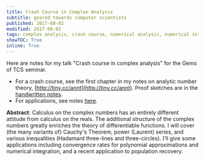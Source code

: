 ```yaml
---
title: Crash Course in Complex Analysis
subtitle: geared towards computer scientists
published: 2017-08-02
modified: 2017-08-02
tags: complex analysis, crash course, numerical analysis, numerical integration, polynomials, Chebyshev polynomials
showTOC: True
inline: True
---
```


Here are notes for my talk "Crash course in complex analysis" for the Gems of TCS seminar. 

* For a crash course, see the first chapter in my notes on analytic number theory, [http://tiny.cc/annt](http://tiny.cc/annt). Proof sketches are in the [handwritten notes](https://www.dropbox.com/s/k2qf4oy754ln8og/complex_handwritten_notes.pdf?dl=0).
* For applications, see notes [here](https://www.dropbox.com/s/fn854rj0j98ij6d/complex_cs.pdf?dl=0).

**Abstract**: Calculus on the complex numbers has an entirely different attitude from calculus on the reals. The additional structure of the complex numbers greatly enriches the theory of differentiable functions. I will cover (the many variants of) Cauchy's Theorem, power (Laurent) series, and various inequalities (Hadamard three-lines and three-circles). I'll give some applications including convergence rates for polynomial approximations and numerical integration, and a recent application to population recovery.